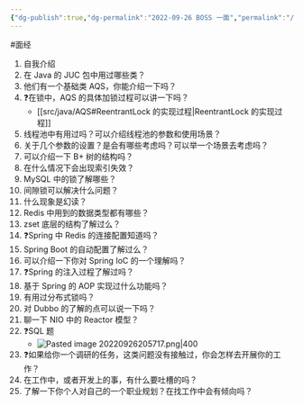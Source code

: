 ```yaml
---
{"dg-publish":true,"dg-permalink":"2022-09-26 BOSS 一面","permalink":"/2022-09-26 BOSS 一面/"}
---
```



#面经

1. 自我介绍
2. 在 Java 的 JUC 包中用过哪些类？
3. 他们有一个基础类 AQS，你能介绍一下吗？
4. ❓在锁中，AQS 的具体加锁过程可以讲一下吗？
	- [[src/java/AQS#ReentrantLock 的实现过程\|ReentrantLock 的实现过程]]
5. 线程池中有用过吗？可以介绍线程池的参数和使用场景？
6. 关于几个参数的设置？是会有哪些考虑吗？可以举一个场景去考虑吗？
7. 可以介绍一下 B+ 树的结构吗？
8. 在什么情况下会出现索引失效？
9. MySQL 中的锁了解哪些？
10. 间隙锁可以解决什么问题？
11. 什么现象是幻读？
12. Redis 中用到的数据类型都有哪些？
13. zset 底层的结构了解过么？
14. ❓Spring 中 Redis 的连接配置知道吗？
15. Spring Boot 的自动配置了解过么？
16. 可以介绍一下你对 Spring IoC 的一个理解吗？
17.  ❓Spring 的注入过程了解过吗？
18.  基于 Spring 的 AOP 实现过什么功能吗？
19. 有用过分布式锁吗？
20. 对 Dubbo 的了解的点可以说一下吗？
21. 聊一下 NIO 中的 Reactor 模型？
22. ❓SQL 题
	- ![Pasted image 20220926205717.png|400](/img/user/attachments/images/Pasted%20image%2020220926205717.png)
23. ❓如果给你一个调研的任务，这类问题没有接触过，你会怎样去开展你的工作？
24. 在工作中，或者开发上的事，有什么要吐槽的吗？
25. 了解一下你个人对自己的一个职业规划？在找工作中会有倾向吗？

	